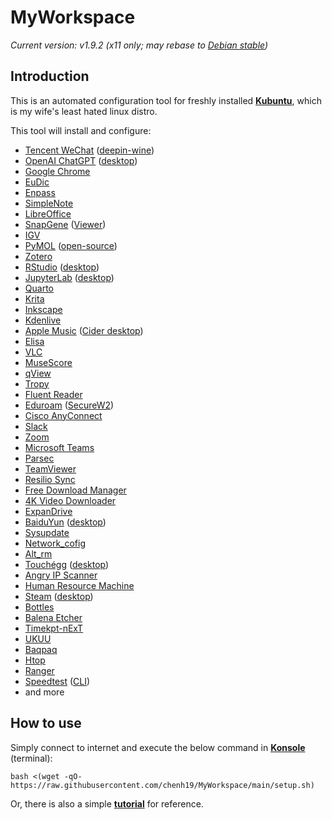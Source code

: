 # MyWorkspace
*Current version: v1.9.2 (x11 only; may rebase to [Debian stable](https://cdimage.debian.org/debian-cd/current-live/amd64/iso-hybrid/))*  

## Introduction
This is an automated configuration tool for freshly installed [**Kubuntu**](https://kubuntu.org/), which is my wife's least hated linux distro.  
  
This tool will install and configure:
- [Tencent WeChat](https://www.wechat.com/) ([deepin-wine](https://github.com/zq1997/deepin-wine))
- [OpenAI ChatGPT](https://openai.com/blog/chatgpt) ([desktop](https://github.com/lencx/ChatGPT))
- [Google Chrome](https://www.google.com/chrome/)
- [EuDic](https://www.eudic.net/)
- [Enpass](https://www.enpass.io/)
- [SimpleNote](https://simplenote.com/)
- [LibreOffice](https://www.libreoffice.org/)
- [SnapGene](https://www.snapgene.com/) ([Viewer](https://www.snapgene.com/snapgene-viewer))
- [IGV](https://software.broadinstitute.org/software/igv/)
- [PyMOL](https://pymol.org/) ([open-source](https://github.com/schrodinger/pymol-open-source))
- [Zotero](https://www.zotero.org/)
- [RStudio](https://posit.co/products/open-source/rstudio/) ([desktop](https://posit.co/download/rstudio-desktop/))
- [JupyterLab](https://jupyter.org/) ([desktop](https://github.com/jupyterlab/jupyterlab-desktop))
- [Quarto](https://quarto.org/)
- [Krita](https://krita.org/)
- [Inkscape](https://inkscape.org/)
- [Kdenlive](https://kdenlive.org/)
- [Apple Music](https://music.apple.com/browse) ([Cider desktop](https://cider.sh/))
- [Elisa](https://elisa.kde.org/)
- [VLC](https://www.videolan.org/vlc/)
- [MuseScore](https://musescore.org/)
- [qView](https://interversehq.com/qview/)
- [Tropy](https://tropy.org/)
- [Fluent Reader](https://hyliu.me/fluent-reader/)
- [Eduroam](https://eduroam.org/) ([SecureW2](https://www.securew2.com/solutions/eduroam))
- [Cisco AnyConnect](https://www.cisco.com/site/us/en/products/security/secure-client/index.html)
- [Slack](https://slack.com/)
- [Zoom](https://zoom.us/)
- [Microsoft Teams](https://www.microsoft.com/en-us/microsoft-teams/group-chat-software)
- [Parsec](https://parsec.app/)
- [TeamViewer](https://www.teamviewer.com/)
- [Resilio Sync](https://www.resilio.com/)
- [Free Download Manager](https://www.freedownloadmanager.org/)
- [4K Video Downloader](https://www.4kdownload.com/)
- [ExpanDrive](https://www.expandrive.com/)
- [BaiduYun](https://yun.baidu.com/) ([desktop](https://pan.baidu.com/download))
- [Sysupdate](https://github.com/chenh19/sysupdate)
- [Network_cofig](https://github.com/chenh19/network_cofig)
- [Alt_rm](https://github.com/chenh19/alt_rm)
- [Touchégg](https://github.com/JoseExposito/touchegg) ([desktop](https://github.com/JoseExposito/touche))
- [Angry IP Scanner](https://angryip.org/)
- [Human Resource Machine](https://tomorrowcorporation.com/humanresourcemachine)
- [Steam](https://store.steampowered.com/) ([desktop](https://store.steampowered.com/about/))
- [Bottles](https://usebottles.com/)
- [Balena Etcher](https://www.balena.io/etcher)
- [Timekpt-nExT](https://mjasnik.gitlab.io/timekpr-next/)
- [UKUU](https://teejeetech.com/product/ukuu/)
- [Baqpaq](https://teejeetech.com/product/baqpaq/)
- [Htop](https://htop.dev/)
- [Ranger](https://ranger.github.io/)
- [Speedtest](https://www.speedtest.net/) ([CLI](https://www.speedtest.net/apps/cli))
- and more

## How to use
Simply connect to internet and execute the below command in [**Konsole**](https://konsole.kde.org/) (terminal): 
```
bash <(wget -qO- https://raw.githubusercontent.com/chenh19/MyWorkspace/main/setup.sh)
```
Or, there is also a simple [**tutorial**](https://chenh19.github.io/MyWorkspace/) for reference.
